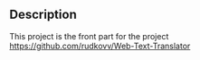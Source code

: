 ## Description

This project is the front part for the project https://github.com/rudkovv/Web-Text-Translator